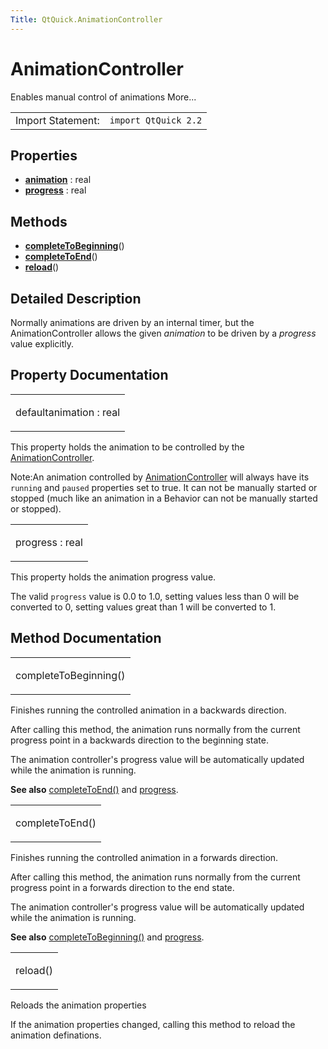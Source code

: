 ```yaml
---
Title: QtQuick.AnimationController
---
```

        
AnimationController
===================

<span class="subtitle"></span>
Enables manual control of animations More...

|                   |                      |
|-------------------|----------------------|
| Import Statement: | `import QtQuick 2.2` |

<span id="properties"></span>
Properties
----------

-   ****[animation](#animation-prop)**** : real
-   ****[progress](#progress-prop)**** : real

<span id="methods"></span>
Methods
-------

-   ****[completeToBeginning](#completeToBeginning-method)****()
-   ****[completeToEnd](#completeToEnd-method)****()
-   ****[reload](#reload-method)****()

<span id="details"></span>
Detailed Description
--------------------

Normally animations are driven by an internal timer, but the AnimationController allows the given *animation* to be driven by a *progress* value explicitly.

Property Documentation
----------------------

<table>
<colgroup>
<col width="100%" />
</colgroup>
<tbody>
<tr class="odd">
<td><p><span id="animation-prop"></span><span class="qmldefault">default</span><span class="name">animation</span> : <span class="type">real</span></p></td>
</tr>
</tbody>
</table>

This property holds the animation to be controlled by the [AnimationController](index.html).

Note:An animation controlled by [AnimationController](index.html) will always have its `running` and `paused` properties set to true. It can not be manually started or stopped (much like an animation in a Behavior can not be manually started or stopped).

<table>
<colgroup>
<col width="100%" />
</colgroup>
<tbody>
<tr class="odd">
<td><p><span id="progress-prop"></span><span class="name">progress</span> : <span class="type">real</span></p></td>
</tr>
</tbody>
</table>

This property holds the animation progress value.

The valid `progress` value is 0.0 to 1.0, setting values less than 0 will be converted to 0, setting values great than 1 will be converted to 1.

Method Documentation
--------------------

<table>
<colgroup>
<col width="100%" />
</colgroup>
<tbody>
<tr class="odd">
<td><p><span id="completeToBeginning-method"></span><span class="name">completeToBeginning</span>()</p></td>
</tr>
</tbody>
</table>

Finishes running the controlled animation in a backwards direction.

After calling this method, the animation runs normally from the current progress point in a backwards direction to the beginning state.

The animation controller's progress value will be automatically updated while the animation is running.

**See also** [completeToEnd()](#completeToEnd-method) and [progress](#progress-prop).

<table>
<colgroup>
<col width="100%" />
</colgroup>
<tbody>
<tr class="odd">
<td><p><span id="completeToEnd-method"></span><span class="name">completeToEnd</span>()</p></td>
</tr>
</tbody>
</table>

Finishes running the controlled animation in a forwards direction.

After calling this method, the animation runs normally from the current progress point in a forwards direction to the end state.

The animation controller's progress value will be automatically updated while the animation is running.

**See also** [completeToBeginning()](#completeToBeginning-method) and [progress](#progress-prop).

<table>
<colgroup>
<col width="100%" />
</colgroup>
<tbody>
<tr class="odd">
<td><p><span id="reload-method"></span><span class="name">reload</span>()</p></td>
</tr>
</tbody>
</table>

Reloads the animation properties

If the animation properties changed, calling this method to reload the animation definations.

